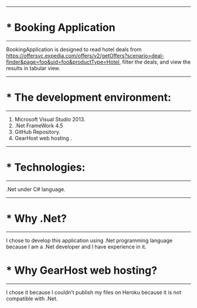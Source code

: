 -----------------------
# * Booking Application
-----------------------
BookingApplication is designed to read hotel deals from https://offersvc.expedia.com/offers/v2/getOffers?scenario=deal-finder&page=foo&uid=foo&productType=Hotel, filter the deals, and view the results in tabular view.

--------------------------------
# * The development environment:
--------------------------------
1. Microsoft Visual Studio 2013.
2. .Net FrameWork 4.5
3. GitHub Repository.
4. GearHost web hosting .

-----------------
# * Technologies:
-----------------
 .Net under C# language.

-------------
# * Why .Net?
-------------
I chose to develop this application using .Net  programming language because I am a .Net developer and I have experience in it.

# * Why GearHost web hosting?
-------------
I chose it because I couldn't publish my files on Heroku because it is not compatible with .Net.


